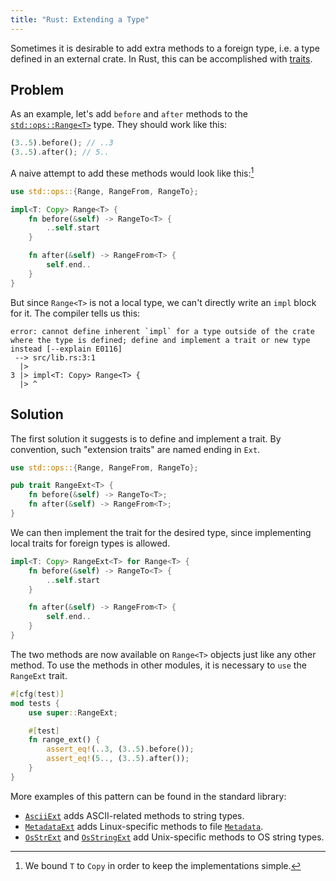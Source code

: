 ```yaml
---
title: "Rust: Extending a Type"
---
```


Sometimes it is desirable
to add extra methods
to a foreign type,
i.e. a type defined
in an external crate.
In Rust,
this can be accomplished
with [traits][traits].

[traits]: https://doc.rust-lang.org/book/traits.html

## Problem

As an example,
let's add `before` and `after` methods
to the [`std::ops::Range<T>`][range] type.
They should work like this:

```rust
(3..5).before(); // ..3
(3..5).after(); // 5..
```

[range]: https://doc.rust-lang.org/std/ops/struct.Range.html

A naive attempt
to add these methods
would look like this:[^1]

```rust
use std::ops::{Range, RangeFrom, RangeTo};

impl<T: Copy> Range<T> {
    fn before(&self) -> RangeTo<T> {
        ..self.start
    }

    fn after(&self) -> RangeFrom<T> {
        self.end..
    }
}
```

[^1]: We bound `T` to `Copy` in order to keep the implementations simple.

But since `Range<T>` is not a local type,
we can't directly write an `impl` block for it.
The compiler tells us this:

```
error: cannot define inherent `impl` for a type outside of the crate where the type is defined; define and implement a trait or new type instead [--explain E0116]
 --> src/lib.rs:3:1
  |>
3 |> impl<T: Copy> Range<T> {
  |> ^
```

## Solution

The first solution it suggests
is to define and implement a trait.
By convention,
such "extension traits"
are named ending in `Ext`.

```rust
use std::ops::{Range, RangeFrom, RangeTo};

pub trait RangeExt<T> {
    fn before(&self) -> RangeTo<T>;
    fn after(&self) -> RangeFrom<T>;
}
```

We can then implement the trait
for the desired type,
since implementing local traits
for foreign types is allowed.

```rust
impl<T: Copy> RangeExt<T> for Range<T> {
    fn before(&self) -> RangeTo<T> {
        ..self.start
    }

    fn after(&self) -> RangeFrom<T> {
        self.end..
    }
}
```

The two methods are now available
on `Range<T>` objects
just like any other method.
To use the methods
in other modules,
it is necessary to `use`
the `RangeExt` trait.

```rust
#[cfg(test)]
mod tests {
    use super::RangeExt;

    #[test]
    fn range_ext() {
        assert_eq!(..3, (3..5).before());
        assert_eq!(5.., (3..5).after());
    }
}
```

More examples of this pattern
can be found
in the standard library:

- [`AsciiExt`][asciiext] adds ASCII-related methods to string types.
- [`MetadataExt`][metadataext] adds Linux-specific methods to file [`Metadata`][metadata].
- [`OsStrExt`][osstrext] and [`OsStringExt`][osstringext]
  add Unix-specific methods to OS string types.

[asciiext]: https://doc.rust-lang.org/std/ascii/trait.AsciiExt.html
[metadataext]: https://doc.rust-lang.org/std/os/linux/fs/trait.MetadataExt.html
[metadata]: https://doc.rust-lang.org/std/fs/struct.Metadata.html
[osstrext]: https://doc.rust-lang.org/std/os/unix/ffi/trait.OsStrExt.html
[osstringext]: https://doc.rust-lang.org/std/os/unix/ffi/trait.OsStringExt.html

